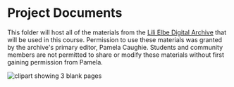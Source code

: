 # Project Documents

This folder will host all of the materials from the [Lili Elbe Digital Archive](http://lilielbe.org/) that will be used in this course. Permission to use these materials was granted by the archive's primary editor, Pamela Caughie. Students and community members are not permitted to share or modify these materials without first gaining permission from Pamela.  
  
![clipart showing 3 blank pages](https://openclipart.org/download/19940/sheikh-tuhin-notes.svg "clipart titled 'notes' by sheikh_tuhin via openclipart.org")
  
